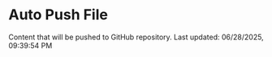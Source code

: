 # Auto Push File

Content that will be pushed to GitHub repository.
Last updated: 06/28/2025, 09:39:54 PM